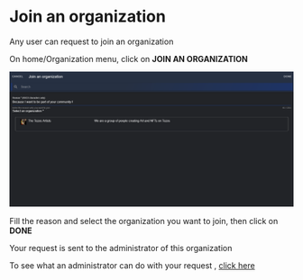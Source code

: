 # Join an organization

Any user can request to join an organization

On home/Organization menu, click on **JOIN AN ORGANIZATION**

![](images/join.png)

Fill the reason and select the organization you want to join, then click on **DONE**

Your request is sent to the administrator of this organization

To see what an administrator can do with your request , [click here](ManageAnOrganization.md#member-requests)
